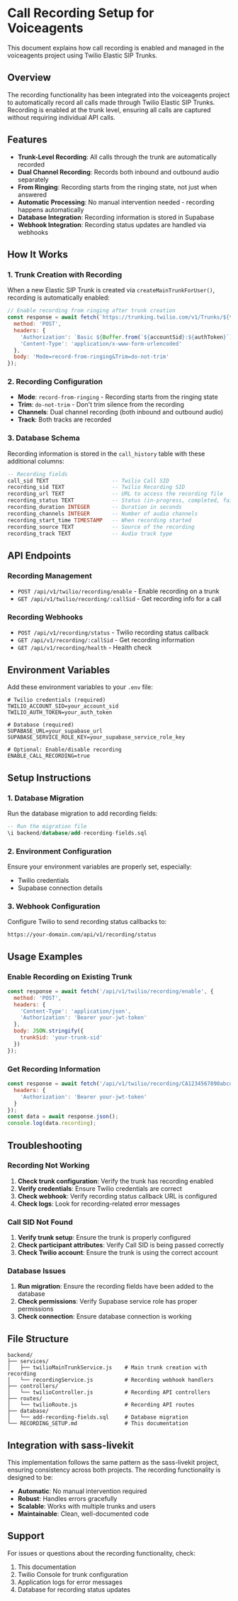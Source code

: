# Call Recording Setup for Voiceagents

This document explains how call recording is enabled and managed in the voiceagents project using Twilio Elastic SIP Trunks.

## Overview

The recording functionality has been integrated into the voiceagents project to automatically record all calls made through Twilio Elastic SIP Trunks. Recording is enabled at the trunk level, ensuring all calls are captured without requiring individual API calls.

## Features

- **Trunk-Level Recording**: All calls through the trunk are automatically recorded
- **Dual Channel Recording**: Records both inbound and outbound audio separately
- **From Ringing**: Recording starts from the ringing state, not just when answered
- **Automatic Processing**: No manual intervention needed - recording happens automatically
- **Database Integration**: Recording information is stored in Supabase
- **Webhook Integration**: Recording status updates are handled via webhooks

## How It Works

### 1. Trunk Creation with Recording

When a new Elastic SIP Trunk is created via `createMainTrunkForUser()`, recording is automatically enabled:

```javascript
// Enable recording from ringing after trunk creation
const response = await fetch(`https://trunking.twilio.com/v1/Trunks/${trunkSid}/Recording`, {
  method: 'POST',
  headers: {
    'Authorization': `Basic ${Buffer.from(`${accountSid}:${authToken}`).toString('base64')}`,
    'Content-Type': 'application/x-www-form-urlencoded'
  },
  body: 'Mode=record-from-ringing&Trim=do-not-trim'
});
```

### 2. Recording Configuration

- **Mode**: `record-from-ringing` - Recording starts from the ringing state
- **Trim**: `do-not-trim` - Don't trim silence from the recording
- **Channels**: Dual channel recording (both inbound and outbound audio)
- **Track**: Both tracks are recorded

### 3. Database Schema

Recording information is stored in the `call_history` table with these additional columns:

```sql
-- Recording fields
call_sid TEXT                    -- Twilio Call SID
recording_sid TEXT               -- Twilio Recording SID
recording_url TEXT               -- URL to access the recording file
recording_status TEXT            -- Status (in-progress, completed, failed)
recording_duration INTEGER       -- Duration in seconds
recording_channels INTEGER       -- Number of audio channels
recording_start_time TIMESTAMP   -- When recording started
recording_source TEXT            -- Source of the recording
recording_track TEXT             -- Audio track type
```

## API Endpoints

### Recording Management

- `POST /api/v1/twilio/recording/enable` - Enable recording on a trunk
- `GET /api/v1/twilio/recording/:callSid` - Get recording info for a call

### Recording Webhooks

- `POST /api/v1/recording/status` - Twilio recording status callback
- `GET /api/v1/recording/:callSid` - Get recording information
- `GET /api/v1/recording/health` - Health check

## Environment Variables

Add these environment variables to your `.env` file:

```env
# Twilio credentials (required)
TWILIO_ACCOUNT_SID=your_account_sid
TWILIO_AUTH_TOKEN=your_auth_token

# Database (required)
SUPABASE_URL=your_supabase_url
SUPABASE_SERVICE_ROLE_KEY=your_supabase_service_role_key

# Optional: Enable/disable recording
ENABLE_CALL_RECORDING=true
```

## Setup Instructions

### 1. Database Migration

Run the database migration to add recording fields:

```sql
-- Run the migration file
\i backend/database/add-recording-fields.sql
```

### 2. Environment Configuration

Ensure your environment variables are properly set, especially:
- Twilio credentials
- Supabase connection details

### 3. Webhook Configuration

Configure Twilio to send recording status callbacks to:
```
https://your-domain.com/api/v1/recording/status
```

## Usage Examples

### Enable Recording on Existing Trunk

```javascript
const response = await fetch('/api/v1/twilio/recording/enable', {
  method: 'POST',
  headers: {
    'Content-Type': 'application/json',
    'Authorization': 'Bearer your-jwt-token'
  },
  body: JSON.stringify({
    trunkSid: 'your-trunk-sid'
  })
});
```

### Get Recording Information

```javascript
const response = await fetch('/api/v1/twilio/recording/CA1234567890abcdef', {
  headers: {
    'Authorization': 'Bearer your-jwt-token'
  }
});
const data = await response.json();
console.log(data.recording);
```

## Troubleshooting

### Recording Not Working

1. **Check trunk configuration**: Verify the trunk has recording enabled
2. **Verify credentials**: Ensure Twilio credentials are correct
3. **Check webhook**: Verify recording status callback URL is configured
4. **Check logs**: Look for recording-related error messages

### Call SID Not Found

1. **Verify trunk setup**: Ensure the trunk is properly configured
2. **Check participant attributes**: Verify Call SID is being passed correctly
3. **Check Twilio account**: Ensure the trunk is using the correct account

### Database Issues

1. **Run migration**: Ensure the recording fields have been added to the database
2. **Check permissions**: Verify Supabase service role has proper permissions
3. **Check connection**: Ensure database connection is working

## File Structure

```
backend/
├── services/
│   ├── twilioMainTrunkService.js    # Main trunk creation with recording
│   └── recordingService.js          # Recording webhook handlers
├── controllers/
│   └── twilioController.js          # Recording API controllers
├── routes/
│   └── twilioRoute.js               # Recording API routes
├── database/
│   └── add-recording-fields.sql     # Database migration
└── RECORDING_SETUP.md               # This documentation
```

## Integration with sass-livekit

This implementation follows the same pattern as the sass-livekit project, ensuring consistency across both projects. The recording functionality is designed to be:

- **Automatic**: No manual intervention required
- **Robust**: Handles errors gracefully
- **Scalable**: Works with multiple trunks and users
- **Maintainable**: Clean, well-documented code

## Support

For issues or questions about the recording functionality, check:

1. This documentation
2. Twilio Console for trunk configuration
3. Application logs for error messages
4. Database for recording status updates

